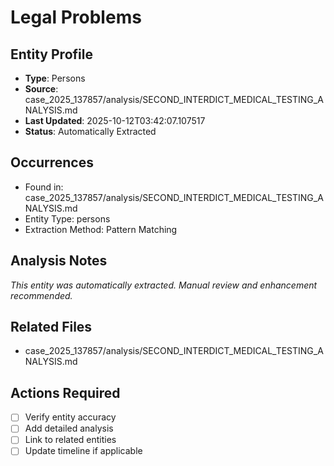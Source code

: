 # Legal Problems

## Entity Profile
- **Type**: Persons
- **Source**: case_2025_137857/analysis/SECOND_INTERDICT_MEDICAL_TESTING_ANALYSIS.md
- **Last Updated**: 2025-10-12T03:42:07.107517
- **Status**: Automatically Extracted

## Occurrences
- Found in: case_2025_137857/analysis/SECOND_INTERDICT_MEDICAL_TESTING_ANALYSIS.md
- Entity Type: persons
- Extraction Method: Pattern Matching

## Analysis Notes
*This entity was automatically extracted. Manual review and enhancement recommended.*

## Related Files
- case_2025_137857/analysis/SECOND_INTERDICT_MEDICAL_TESTING_ANALYSIS.md

## Actions Required
- [ ] Verify entity accuracy
- [ ] Add detailed analysis
- [ ] Link to related entities
- [ ] Update timeline if applicable

